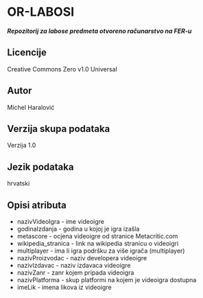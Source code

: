 # OR-LABOSI
***Repozitorij za labose predmeta otvoreno računarstvo na FER-u***

## Licencije
Creative Commons Zero v1.0 Universal

## Autor
Michel Haralović

## Verzija skupa podataka
Verzija 1.0

## Jezik podataka
hrvatski

## Opisi atributa
* nazivVideoIgra - ime videoigre
* godinaIzdanja - godina u kojoj je igra izašla
* metascore - ocjena videoigre od stranice Metacritic.com
* wikipedia_stranica - link na wikipedia stranicu o videoigri
* multiplayer - ima li igra podršku za više igrača (multiplayer)
* nazivProizvodac - naziv developera videoigre
* nazivIzdavac - naziv izdavaca videoigre
* nazivZanr - zanr kojem pripada videoigra
* nazivPlatforma - skup platformi na kojem je videoigra dostupna
* imeLik - imena likova iz videoigre
